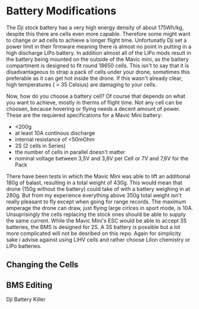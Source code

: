 # Battery Modifications

The Dji stock battery has a very high energy density of about 175Wh/kg, despite this there are cells even more capable. Therefore some might want to change or ad cells to achieve a longer flight time. Unfortunatly Dji set a power limit in their firmware meaning there is almost no point in putting in a high discharge LiPo battery. In addition almost all of the LiPo mods result in the battery being mounted on the outside of the Mavic mini, as the battery compartment is designed to fit round 18650 cells. This isn't to say that it is disadvantageous to strap a pack of cells under your drone, sometimes this preferable as it can get hot inside the drone. If this wasn't already clear, high temperatures ( > 35 Celsius) are damaging to your cells. 


Now, how do you choose a battery cell? Of course that depends on what you want to achieve, mostly in therms of flight time. Not any cell can be choosen, because hovering or flying needs a decent amount of power. These are the requiered specifications for a Mavic Mini battery:
- <200g
- at least 10A continous discharge
- internal resistance of <50mOhm
- 2S (2 cells in Series) 
- the number of cells in parallel doesn't matter
- nominal voltage between 3,5V and 3,8V per Cell or 7V and 7,6V for the Pack

There have been tests in which the Mavic Mini was able to lift an additional 180g of balast, resulting in a total weight of 430g. This would mean that drone (150g without the battery) could take of with a battery weighing in at 280g. But from my experience everything above 350g total weight isn't really pleasant to fly except when going for range records. The maximum amperage the drone can draw, just flying large cirlces in sport mode, is 10A. Unsuprisingly the cells replacing the stock ones should be able to supply the same current. While the Mavic Mini's ESC would be able to accept 3S batteries, the BMS is designed for 2S. A 3S battery is possible but a lot more complicated will not be desribed on this repo. Again for simplicity sake i advise against using LiHV cells and rather choose LiIon chemistry or LiPo batteries.

## Changing the Cells

## BMS Editing 

Dji Battery Killer
